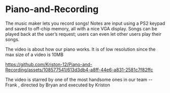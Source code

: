 # Piano-and-Recording
The music maker lets you record songs! Notes are input using a PS2 keypad and saved to off-chip memory, all with a nice VGA display. Songs can be played back at the user’s request; users can even let other users play their songs. 

The video is about how our piano works. It is of low resolution since the max size of a video is 10MB

https://github.com/Kriston-12/Piano-and-Recording/assets/108577541/613d3db4-a8ff-44e6-a831-2581c7f82ffc

The video is starred by one of the most handsome ones in our team -- Frank
,     directed by Bryan and executed by Kriston
